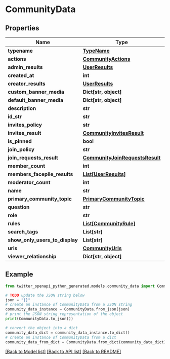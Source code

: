 # CommunityData


## Properties

Name | Type | Description | Notes
------------ | ------------- | ------------- | -------------
**typename** | [**TypeName**](TypeName.md) |  | 
**actions** | [**CommunityActions**](CommunityActions.md) |  | 
**admin_results** | [**UserResults**](UserResults.md) |  | 
**created_at** | **int** |  | [optional] 
**creator_results** | [**UserResults**](UserResults.md) |  | 
**custom_banner_media** | **Dict[str, object]** |  | [optional] 
**default_banner_media** | **Dict[str, object]** |  | [optional] 
**description** | **str** |  | 
**id_str** | **str** |  | 
**invites_policy** | **str** |  | 
**invites_result** | [**CommunityInvitesResult**](CommunityInvitesResult.md) |  | 
**is_pinned** | **bool** |  | 
**join_policy** | **str** |  | 
**join_requests_result** | [**CommunityJoinRequestsResult**](CommunityJoinRequestsResult.md) |  | [optional] 
**member_count** | **int** |  | 
**members_facepile_results** | [**List[UserResults]**](UserResults.md) |  | 
**moderator_count** | **int** |  | 
**name** | **str** |  | 
**primary_community_topic** | [**PrimaryCommunityTopic**](PrimaryCommunityTopic.md) |  | [optional] 
**question** | **str** |  | 
**role** | **str** |  | 
**rules** | [**List[CommunityRule]**](CommunityRule.md) |  | 
**search_tags** | **List[str]** |  | 
**show_only_users_to_display** | **List[str]** |  | [optional] 
**urls** | [**CommunityUrls**](CommunityUrls.md) |  | [optional] 
**viewer_relationship** | **Dict[str, object]** |  | [optional] 

## Example

```python
from twitter_openapi_python_generated.models.community_data import CommunityData

# TODO update the JSON string below
json = "{}"
# create an instance of CommunityData from a JSON string
community_data_instance = CommunityData.from_json(json)
# print the JSON string representation of the object
print(CommunityData.to_json())

# convert the object into a dict
community_data_dict = community_data_instance.to_dict()
# create an instance of CommunityData from a dict
community_data_from_dict = CommunityData.from_dict(community_data_dict)
```
[[Back to Model list]](../README.md#documentation-for-models) [[Back to API list]](../README.md#documentation-for-api-endpoints) [[Back to README]](../README.md)


